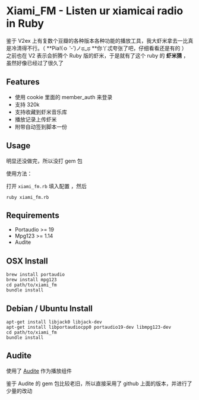 Xiami_FM -  Listen ur xiamicai radio in Ruby
======================================

鉴于 V2ex 上有复数个豆瓣的各种版本各种功能的播放工具，我大虾米拿去一比真是冷清得不行。（ **Pia!(ｏ ‵-′)ノಥ_ಥ **你丫忒夸张了吧，仔细看看还是有的 ）
之前也在 V2 表示会折腾个 Ruby 版的虾米，于是就有了这个 ruby 的 **虾米猜** ，虽然好像已经过了很久了

## Features

* 使用 cookie 里面的 member_auth 来登录
* 支持 320k
* 支持收藏到虾米音乐库
* 播放记录上传虾米
* 附带自动签到脚本一份

## Usage

明显还没做完，所以没打 gem 包

使用方法：

打开 `xiami_fm.rb` 填入配置 ，然后

```
ruby xiami_fm.rb
```

## Requirements

* Portaudio >= 19
* Mpg123 >= 1.14
* Audite

## OSX Install

```
brew install portaudio
brew install mpg123
cd path/to/xiami_fm
bundle install
```


## Debian / Ubuntu Install
```
apt-get install libjack0 libjack-dev
apt-get install libportaudiocpp0 portaudio19-dev libmpg123-dev
cd path/to/xiami_fm
bundle install
```

## Audite

使用了 [Audite][1] 作为播放组件

鉴于 Audite 的 gem 包比较老旧，所以直接采用了 github 上面的版本，并进行了少量的改动


  [1]: https://github.com/georgi/audite